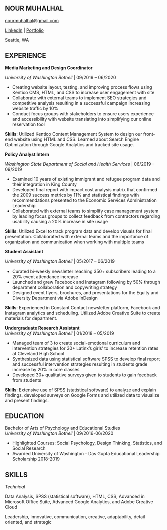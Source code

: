 ## NOUR MUHALHAL

nourmuhalhal@gmail.com

[LinkedIn](https://www.linkedin.com/in/nourmuhalhal/) | [Portfolio](https://sites.google.com/view/nourm-portfolio/projects)

Seattle, WA

## EXPERIENCE

**Media Marketing and Design Coordinator**  

_University of Washington Bothell_ |
09/2019 – 06/2020
- Creating website layout, testing, and improving process flows using Kentico CMS, HTML, and CSS to increase user engagement with site
- Collaborate with external teams to implement SEO strategies and competitive analysis resulting in a successful campaign increasing website traffic by 10%
- Conduct focus groups with stakeholders to ensure users experience and accessibility with website translating into simplifying our online reservation tool

**Skills**: Utilized Kentico Content Management System to design our front-end website using HTML and CSS. Learned about Search Engine Optimization through Google Analytics and tracked site usage. 

**Policy Analyst Intern**  

_Washington State Department of Social and Health Services_ |
06/2019 – 09/2019 
- Examined 10 years of existing immigrant and refugee program data and their integration in King County
- Developed final report with impact cost analysis matrix that confirmed the 2009 success metrics by 11% and statistical findings with recommendations presented to the Economic Services Administration Leadership 
- Collaborated with external teams to simplify case management system by leading focus groups to collect feedback from contractors regarding usability causing a 20% increase in site usage

**Skills**: Utilized Excel to track program data and develop visuals for final presentation. Collaborated with external teams and the importance of organization and communication when working with multiple teams

**Student Assistant**    

_University of Washington Bothell_ |
05/2017 – 06/2019                                                                                           
- Curated bi-weekly newsletter reaching 350+ subscribers leading to a 20% event attendance increase
- Launched and grew Facebook and Instagram following by 50% through department collaboration and copywriting strategy 
- Designed event flyers, brochures, and presentations for the Equity and Diversity Department via Adobe InDesign

**Skills**: Experienced in Constant Contact newsletter platform, Facebook and Instagram analytics and scheduling. Utilized Adobe Creative Suite to create materials for department. 

**Undergraduate Research Assistant**                                                                                                                                                                                              
_University of Washington Bothell_ |
01/2018 – 05/2019
- Managed team of 3 to create social-emotional curriculum and intervention strategies for 30+ Latinx’s girls’ to increase retention rates at Cleveland High School 
- Synthesized data using statistical software SPSS to develop final report and successful intervention strategies resulting in students grade increase by 20% in core classes
- Developed 30+ qualitative surveys given to students to gain feedback from students 

**Skills**: Extensive use of SPSS (statistical software) to analyze and explain findings, developed surveys on Google Forms and utilized data to visualize and present findings.

## EDUCATION

Bachelor of Arts of Psychology and Educational Studies                                                                                      
_University of Washington Bothell_ |
09/2016-06/2020 
- Highlighted Courses: Social Psychology, Design Thinking, Statistics, and Social Research
- Awarded University of Washington -  Das Gupta Educational Leadership Scholarship 2018-2019

## SKILLS

_Technical_ 

Data Analysis, SPSS (statistical software), HTML, CSS, Advanced in Microsoft Office Suite, Advanced Google Analytics, and Adobe Creative Cloud

Leadership, innovative, communication, creative, adaptability, detail oriented, and strategic
